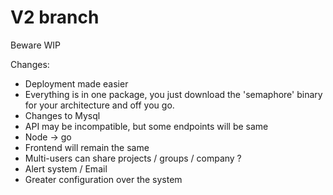 # V2 branch

Beware WIP

Changes:

- Deployment made easier
- Everything is in one package, you just download the 'semaphore' binary for your architecture and off you go.
- Changes to Mysql
- API may be incompatible, but some endpoints will be same
- Node -> go
- Frontend will remain the same
- Multi-users can share projects / groups / company ?
- Alert system / Email
- Greater configuration over the system
